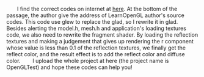 &emsp;&emsp;I find the correct codes on internet at [here](https://www.jianshu.com/p/ad691b3ea9d5). At the bottom of the passage, the author give the address of LearnOpenGL author's source codes. This code use glew to replace the glad, so I rewrite it in glad.
&emsp;&emsp;Besides alerting the model.h, mesh.h and application's loading textures code, we also need to rewrite the fragment shader. By loading the reflection textures and making a judgement that gives up rendering the r component whose value is less than 0.1 of the reflection textures,  we finally get the reflect color, and the result effect is to add the reflect color and diffuse color.
&emsp;&emsp;I upload the whole project at here (the project name is OpenGLTest) and hope these codes can help you!
